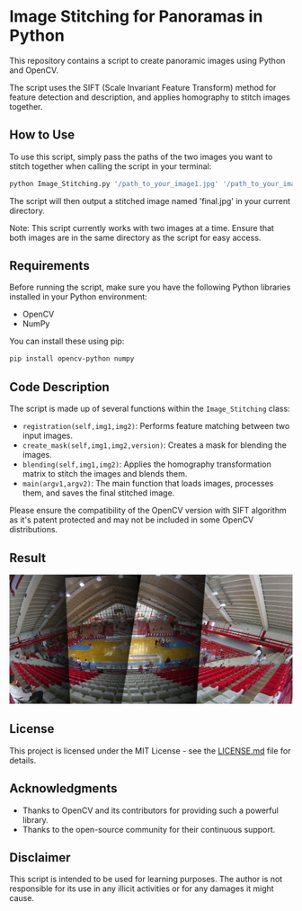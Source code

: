 # Image Stitching for Panoramas in Python

This repository contains a script to create panoramic images using Python and OpenCV.

The script uses the SIFT (Scale Invariant Feature Transform) method for feature detection and description, and applies homography to stitch images together.

## How to Use

To use this script, simply pass the paths of the two images you want to stitch together when calling the script in your terminal:

```sh
python Image_Stitching.py '/path_to_your_image1.jpg' '/path_to_your_image2.jpg'
```

The script will then output a stitched image named 'final.jpg' in your current directory. 

Note: This script currently works with two images at a time. Ensure that both images are in the same directory as the script for easy access.

## Requirements

Before running the script, make sure you have the following Python libraries installed in your Python environment:

- OpenCV
- NumPy

You can install these using pip:

```sh
pip install opencv-python numpy
```

## Code Description

The script is made up of several functions within the `Image_Stitching` class:

- `registration(self,img1,img2)`: Performs feature matching between two input images.
- `create_mask(self,img1,img2,version)`: Creates a mask for blending the images.
- `blending(self,img1,img2)`: Applies the homography transformation matrix to stitch the images and blends them.
- `main(argv1,argv2)`: The main function that loads images, processes them, and saves the final stitched image.

Please ensure the compatibility of the OpenCV version with SIFT algorithm as it's patent protected and may not be included in some OpenCV distributions.

## Result
![image description](https://github.com/faisalimran2018/Panorama-python/blob/main/firstResult.jpg)

## License

This project is licensed under the MIT License - see the [LICENSE.md](LICENSE.md) file for details.

## Acknowledgments

- Thanks to OpenCV and its contributors for providing such a powerful library.
- Thanks to the open-source community for their continuous support.

## Disclaimer

This script is intended to be used for learning purposes. The author is not responsible for its use in any illicit activities or for any damages it might cause.

